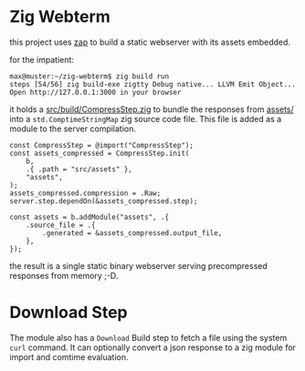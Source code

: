# Zig Webterm

this project uses [zap]([https://](https://github.com/zigzap/zap)) to build a static webserver with its assets embedded.

for the impatient:

```
max@muster:~/zig-webterm$ zig build run
steps [54/56] zig build-exe zigtty Debug native... LLVM Emit Object... 
Open http://127.0.0.1:3000 in your browser
```

it holds a [src/build/CompressStep.zig](src/build/CompressStep.zig) to
bundle the responses from [assets/](assets/)
into a `std.ComptimeStringMap` zig source code file.
This file is added as a module to the server compilation.

```
const CompressStep = @import("CompressStep");
const assets_compressed = CompressStep.init(
    b,
    .{ .path = "src/assets" },
    "assets",
);
assets_compressed.compression = .Raw;
server.step.dependOn(&assets_compressed.step);

const assets = b.addModule("assets", .{
    .source_file = .{
        .generated = &assets_compressed.output_file,
    },
});
```

the result is a single static binary webserver serving
precompressed responses from memory ;-D.

# Download Step

The module also has a `Download` Build step to fetch a file using the system
`curl` command.
It can optionally convert a json response to a zig module for import and
comtime evaluation.